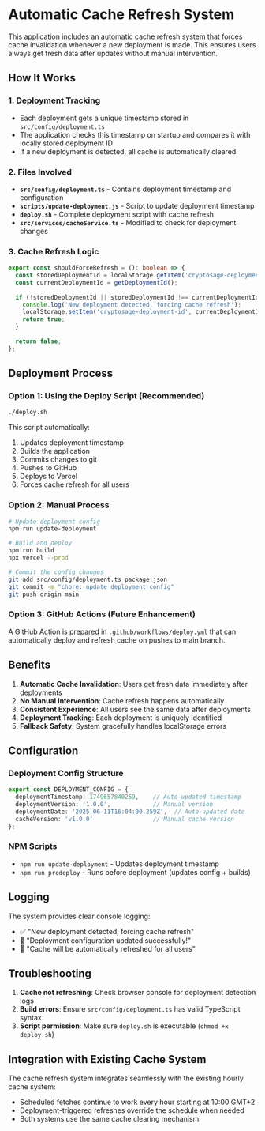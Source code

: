 # Automatic Cache Refresh System

This application includes an automatic cache refresh system that forces cache invalidation whenever a new deployment is made. This ensures users always get fresh data after updates without manual intervention.

## How It Works

### 1. Deployment Tracking
- Each deployment gets a unique timestamp stored in `src/config/deployment.ts`
- The application checks this timestamp on startup and compares it with locally stored deployment ID
- If a new deployment is detected, all cache is automatically cleared

### 2. Files Involved

- **`src/config/deployment.ts`** - Contains deployment timestamp and configuration
- **`scripts/update-deployment.js`** - Script to update deployment timestamp
- **`deploy.sh`** - Complete deployment script with cache refresh
- **`src/services/cacheService.ts`** - Modified to check for deployment changes

### 3. Cache Refresh Logic

```typescript
export const shouldForceRefresh = (): boolean => {
  const storedDeploymentId = localStorage.getItem('cryptosage-deployment-id');
  const currentDeploymentId = getDeploymentId();
  
  if (!storedDeploymentId || storedDeploymentId !== currentDeploymentId) {
    console.log('New deployment detected, forcing cache refresh');
    localStorage.setItem('cryptosage-deployment-id', currentDeploymentId);
    return true;
  }
  
  return false;
};
```

## Deployment Process

### Option 1: Using the Deploy Script (Recommended)
```bash
./deploy.sh
```

This script automatically:
1. Updates deployment timestamp
2. Builds the application  
3. Commits changes to git
4. Pushes to GitHub
5. Deploys to Vercel
6. Forces cache refresh for all users

### Option 2: Manual Process
```bash
# Update deployment config
npm run update-deployment

# Build and deploy
npm run build
npx vercel --prod

# Commit the config changes
git add src/config/deployment.ts package.json
git commit -m "chore: update deployment config"
git push origin main
```

### Option 3: GitHub Actions (Future Enhancement)
A GitHub Action is prepared in `.github/workflows/deploy.yml` that can automatically deploy and refresh cache on pushes to main branch.

## Benefits

1. **Automatic Cache Invalidation**: Users get fresh data immediately after deployments
2. **No Manual Intervention**: Cache refresh happens automatically
3. **Consistent Experience**: All users see the same data after deployments
4. **Deployment Tracking**: Each deployment is uniquely identified
5. **Fallback Safety**: System gracefully handles localStorage errors

## Configuration

### Deployment Config Structure
```typescript
export const DEPLOYMENT_CONFIG = {
  deploymentTimestamp: 1749657840259,    // Auto-updated timestamp
  deploymentVersion: '1.0.0',            // Manual version
  deploymentDate: '2025-06-11T16:04:00.259Z',  // Auto-updated date
  cacheVersion: 'v1.0.0'                 // Manual cache version
};
```

### NPM Scripts
- `npm run update-deployment` - Updates deployment timestamp
- `npm run predeploy` - Runs before deployment (updates config + builds)

## Logging

The system provides clear console logging:
- ✅ "New deployment detected, forcing cache refresh"
- 📝 "Deployment configuration updated successfully!"
- 🔄 "Cache will be automatically refreshed for all users"

## Troubleshooting

1. **Cache not refreshing**: Check browser console for deployment detection logs
2. **Build errors**: Ensure `src/config/deployment.ts` has valid TypeScript syntax
3. **Script permission**: Make sure `deploy.sh` is executable (`chmod +x deploy.sh`)

## Integration with Existing Cache System

The cache refresh system integrates seamlessly with the existing hourly cache system:
- Scheduled fetches continue to work every hour starting at 10:00 GMT+2
- Deployment-triggered refreshes override the schedule when needed
- Both systems use the same cache clearing mechanism 